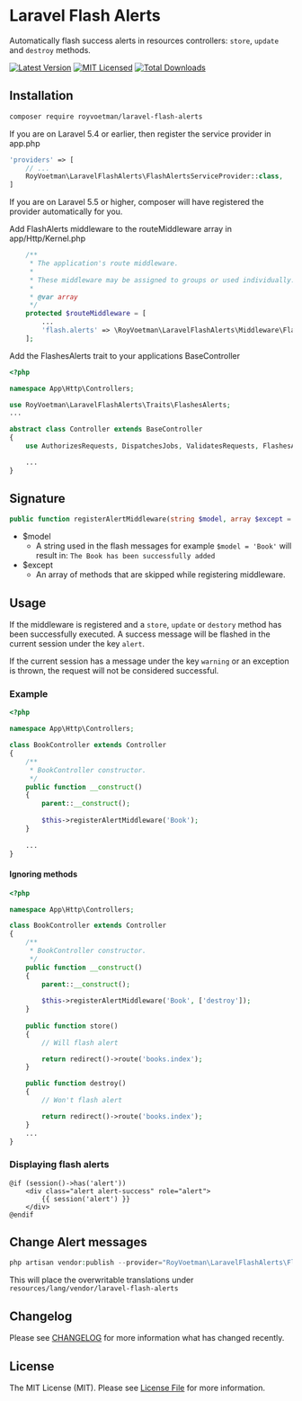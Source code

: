 # Laravel Flash Alerts
Automatically flash success alerts in resources controllers: `store`, `update` and `destroy` methods.

[![Latest Version](https://img.shields.io/packagist/v/royvoetman/Laravel-Flash-Alerts.svg?style=flat-square)](https://packagist.org/packages/royvoetman/Laravel-Flash-Alerts)
[![MIT Licensed](https://img.shields.io/badge/license-MIT-brightgreen.svg?style=flat-square)](LICENSE)
[![Total Downloads](https://img.shields.io/packagist/dt/royvoetman/Laravel-Flash-Alerts.svg?style=flat-square)](https://packagist.org/packages/royvoetman/Laravel-Flash-Alerts)

## Installation

```bash
composer require royvoetman/laravel-flash-alerts
```

If you are on Laravel 5.4 or earlier, then register the service provider in app.php

```php
'providers' => [
    // ...
    RoyVoetman\LaravelFlashAlerts\FlashAlertsServiceProvider::class,
]
```

If you are on Laravel 5.5 or higher, composer will have registered the provider automatically for you.

Add FlashAlerts middleware to the routeMiddleware array in app/Http/Kernel.php
```php
    /**
     * The application's route middleware.
     *
     * These middleware may be assigned to groups or used individually.
     *
     * @var array
     */
    protected $routeMiddleware = [
        ...
        'flash.alerts' => \RoyVoetman\LaravelFlashAlerts\Middleware\FlashAlerts::class
    ];
```

Add the FlashesAlerts trait to your applications BaseController
```php
<?php

namespace App\Http\Controllers;

use RoyVoetman\LaravelFlashAlerts\Traits\FlashesAlerts;
...

abstract class Controller extends BaseController
{
    use AuthorizesRequests, DispatchesJobs, ValidatesRequests, FlashesAlerts;

    ...
}
```

## Signature
```php
public function registerAlertMiddleware(string $model, array $except = []);
```
* $model
    * A string used in the flash messages for example `$model = 'Book'` will result in: `The Book has been successfully added`
* $except
    * An array of methods that are skipped while registering middleware.

## Usage

If the middleware is registered and a `store`, `update` or `destory` method has been successfully executed.
A success message will be flashed in the current session under the key `alert`.

If the current session has a message under the key `warning` or an exception is thrown, the request will not be considered successful.


### Example
```php
<?php

namespace App\Http\Controllers;

class BookController extends Controller
{    
    /**
     * BookController constructor.
     */
    public function __construct()
    {
        parent::__construct();
        
        $this->registerAlertMiddleware('Book');
    }
    
    ...
}
```

#### Ignoring methods
```php
<?php

namespace App\Http\Controllers;

class BookController extends Controller
{    
    /**
     * BookController constructor.
     */
    public function __construct()
    {
        parent::__construct();
        
        $this->registerAlertMiddleware('Book', ['destroy']);
    }
    
    public function store()
    {
        // Will flash alert

        return redirect()->route('books.index');
    }

    public function destroy()
    {
        // Won't flash alert

        return redirect()->route('books.index');
    }
    ...
}
```

### Displaying flash alerts
```blade
@if (session()->has('alert'))
    <div class="alert alert-success" role="alert">
        {{ session('alert') }}
    </div>
@endif
```

## Change Alert messages

```php
php artisan vendor:publish --provider="RoyVoetman\LaravelFlashAlerts\FlashAlertsServiceProvider" 
```

This will place the overwritable translations under `resources/lang/vendor/laravel-flash-alerts`

## Changelog

Please see [CHANGELOG](CHANGELOG.md) for more information what has changed recently.

## License

The MIT License (MIT). Please see [License File](LICENSE) for more information.